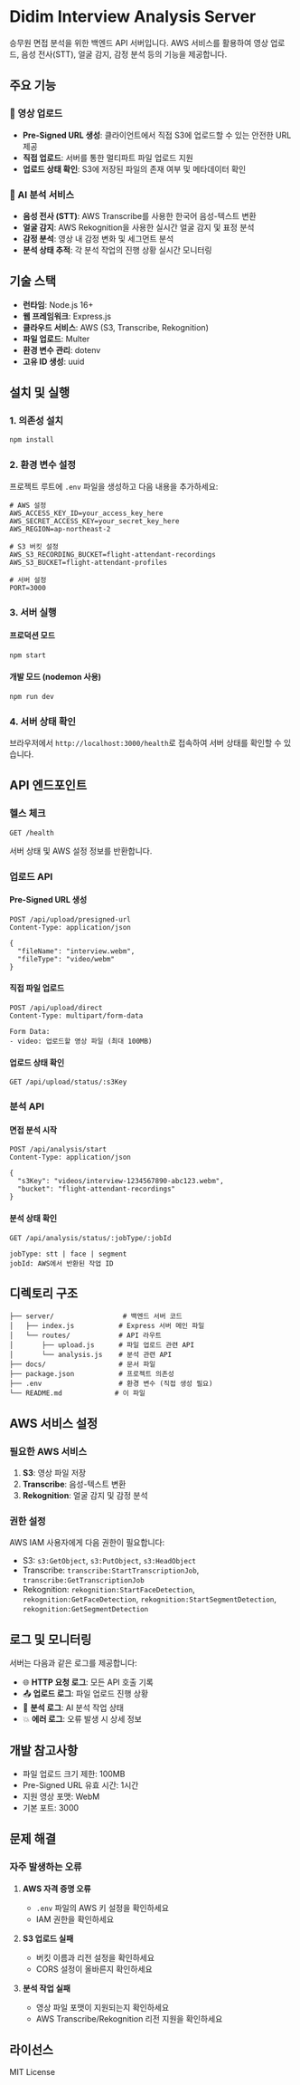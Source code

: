 # Didim Interview Analysis Server

승무원 면접 분석을 위한 백엔드 API 서버입니다. AWS 서비스를 활용하여 영상 업로드, 음성 전사(STT), 얼굴 감지, 감정 분석 등의 기능을 제공합니다.

## 주요 기능

### 🎥 영상 업로드
- **Pre-Signed URL 생성**: 클라이언트에서 직접 S3에 업로드할 수 있는 안전한 URL 제공
- **직접 업로드**: 서버를 통한 멀티파트 파일 업로드 지원
- **업로드 상태 확인**: S3에 저장된 파일의 존재 여부 및 메타데이터 확인

### 🧠 AI 분석 서비스
- **음성 전사 (STT)**: AWS Transcribe를 사용한 한국어 음성-텍스트 변환
- **얼굴 감지**: AWS Rekognition을 사용한 실시간 얼굴 감지 및 표정 분석
- **감정 분석**: 영상 내 감정 변화 및 세그먼트 분석
- **분석 상태 추적**: 각 분석 작업의 진행 상황 실시간 모니터링

## 기술 스택

- **런타임**: Node.js 16+
- **웹 프레임워크**: Express.js
- **클라우드 서비스**: AWS (S3, Transcribe, Rekognition)
- **파일 업로드**: Multer
- **환경 변수 관리**: dotenv
- **고유 ID 생성**: uuid

## 설치 및 실행

### 1. 의존성 설치
```bash
npm install
```

### 2. 환경 변수 설정
프로젝트 루트에 `.env` 파일을 생성하고 다음 내용을 추가하세요:

```env
# AWS 설정
AWS_ACCESS_KEY_ID=your_access_key_here
AWS_SECRET_ACCESS_KEY=your_secret_key_here
AWS_REGION=ap-northeast-2

# S3 버킷 설정
AWS_S3_RECORDING_BUCKET=flight-attendant-recordings
AWS_S3_BUCKET=flight-attendant-profiles

# 서버 설정
PORT=3000
```

### 3. 서버 실행

#### 프로덕션 모드
```bash
npm start
```

#### 개발 모드 (nodemon 사용)
```bash
npm run dev
```

### 4. 서버 상태 확인
브라우저에서 `http://localhost:3000/health`로 접속하여 서버 상태를 확인할 수 있습니다.

## API 엔드포인트

### 헬스 체크
```
GET /health
```
서버 상태 및 AWS 설정 정보를 반환합니다.

### 업로드 API

#### Pre-Signed URL 생성
```
POST /api/upload/presigned-url
Content-Type: application/json

{
  "fileName": "interview.webm",
  "fileType": "video/webm"
}
```

#### 직접 파일 업로드
```
POST /api/upload/direct
Content-Type: multipart/form-data

Form Data:
- video: 업로드할 영상 파일 (최대 100MB)
```

#### 업로드 상태 확인
```
GET /api/upload/status/:s3Key
```

### 분석 API

#### 면접 분석 시작
```
POST /api/analysis/start
Content-Type: application/json

{
  "s3Key": "videos/interview-1234567890-abc123.webm",
  "bucket": "flight-attendant-recordings"
}
```

#### 분석 상태 확인
```
GET /api/analysis/status/:jobType/:jobId

jobType: stt | face | segment
jobId: AWS에서 반환된 작업 ID
```

## 디렉토리 구조

```
├── server/                 # 백엔드 서버 코드
│   ├── index.js           # Express 서버 메인 파일
│   └── routes/            # API 라우트
│       ├── upload.js      # 파일 업로드 관련 API
│       └── analysis.js    # 분석 관련 API
├── docs/                  # 문서 파일
├── package.json           # 프로젝트 의존성
├── .env                   # 환경 변수 (직접 생성 필요)
└── README.md             # 이 파일
```

## AWS 서비스 설정

### 필요한 AWS 서비스
1. **S3**: 영상 파일 저장
2. **Transcribe**: 음성-텍스트 변환
3. **Rekognition**: 얼굴 감지 및 감정 분석

### 권한 설정
AWS IAM 사용자에게 다음 권한이 필요합니다:
- S3: `s3:GetObject`, `s3:PutObject`, `s3:HeadObject`
- Transcribe: `transcribe:StartTranscriptionJob`, `transcribe:GetTranscriptionJob`
- Rekognition: `rekognition:StartFaceDetection`, `rekognition:GetFaceDetection`, `rekognition:StartSegmentDetection`, `rekognition:GetSegmentDetection`

## 로그 및 모니터링

서버는 다음과 같은 로그를 제공합니다:
- 🌐 **HTTP 요청 로그**: 모든 API 호출 기록
- 📤 **업로드 로그**: 파일 업로드 진행 상황
- 🧠 **분석 로그**: AI 분석 작업 상태
- 💥 **에러 로그**: 오류 발생 시 상세 정보

## 개발 참고사항

- 파일 업로드 크기 제한: 100MB
- Pre-Signed URL 유효 시간: 1시간
- 지원 영상 포맷: WebM
- 기본 포트: 3000

## 문제 해결

### 자주 발생하는 오류

1. **AWS 자격 증명 오류**
   - `.env` 파일의 AWS 키 설정을 확인하세요
   - IAM 권한을 확인하세요

2. **S3 업로드 실패**
   - 버킷 이름과 리전 설정을 확인하세요
   - CORS 설정이 올바른지 확인하세요

3. **분석 작업 실패**
   - 영상 파일 포맷이 지원되는지 확인하세요
   - AWS Transcribe/Rekognition 리전 지원을 확인하세요

## 라이선스

MIT License

